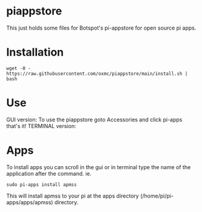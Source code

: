 # piappstore
This just holds some files for Botspot's pi-appstore for open source pi apps.
# Installation
```
wget -0 - https://raw.githubusercontent.com/oxmc/piappstore/main/install.sh | bash
```
# Use
GUI version:
To use the piappstore goto Accessories and click pi-apps
that's it!
TERMINAL version:

# Apps
To install apps you can scroll in the gui or in terminal type the name of the application after the command.
ie.
```
sudo pi-apps install apmss
```
This will install apmss to your pi at the apps directory (/home/pi/pi-apps/apps/apmss) directory.
